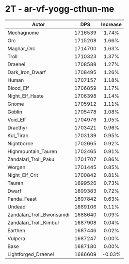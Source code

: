 # 2T - ar-vf-yogg-cthun-me
| Actor | DPS | Increase |
|---|:---:|:---:|
|Mechagnome|1716539|1.74%|
|Orc|1715208|1.66%|
|Maghar_Orc|1714700|1.63%|
|Troll|1710323|1.37%|
|Draenei|1708588|1.27%|
|Dark_Iron_Dwarf|1708495|1.26%|
|Human|1707157|1.18%|
|Blood_Elf|1706859|1.17%|
|Night_Elf_Haste|1706398|1.14%|
|Gnome|1705912|1.11%|
|Goblin|1705478|1.08%|
|Void_Elf|1704976|1.05%|
|Dracthyr|1703421|0.96%|
|Kul_Tiran|1703139|0.95%|
|Nightborne|1702665|0.92%|
|Highmountain_Tauren|1702465|0.91%|
|Zandalari_Troll_Paku|1701707|0.86%|
|Worgen|1701445|0.85%|
|Night_Elf_Crit|1700842|0.81%|
|Tauren|1699526|0.73%|
|Dwarf|1699383|0.72%|
|Panda_Feast|1697842|0.63%|
|Undead|1689106|0.11%|
|Zandalari_Troll_Bwonsamdi|1688640|0.09%|
|Zandalari_Troll_Kimbul|1687908|0.04%|
|Earthen|1687446|0.02%|
|Vulpera|1687247|0.00%|
|Base|1687180|0.00%|
|Lightforged_Draenei|1686609|-0.03%|
